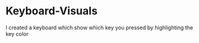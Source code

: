 # Keyboard-Visuals
I created a keyboard which show which key you pressed by highlighting the key color
